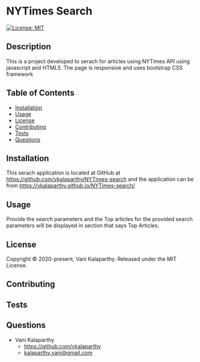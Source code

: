 # NYTimes Search
[![License: MIT](https://img.shields.io/badge/License-MIT-yellow.svg)](https://opensource.org/licenses/MIT)
## Description
This is a project developed to serach for articles using NYTimes API using javascript and HTML5. The page is responsive and uses bootstrap CSS framework
## Table of Contents
* [Installation](#installation)
* [Usage](#usage)
* [License](#license)
* [Contributing](#contributing)
* [Tests](#tests)
* [Questions](#questions)
## Installation
This serach application is located at GitHub at https://github.com/vkalaparthy/NYTimes-search and the application can be from https://vkalaparthy.github.io/NYTimes-search/
## Usage
Provide the search parameters and the Top articles for the provided search parameters will be displayed in section that says Top Articles.
## License
Copyright © 2020-present, Vani Kalaparthy. Released under the MIT License.
## Contributing
## Tests

## Questions
* Vani Kalaparthy
  * https://github.com/vkalaparthy
  * kalaparthy.vani@gmail.com
